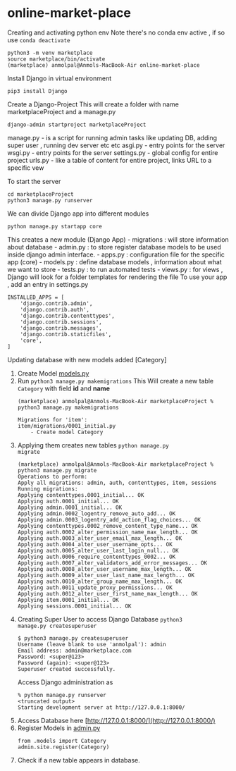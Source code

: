 # online-market-place

Creating and activating python env
Note there's no conda env active , if so  use <code>conda deactivate</code>
```
python3 -m venv marketplace
source marketplace/bin/activate
(marketplace) anmolpal@Anmols-MacBook-Air online-market-place 
```
Install Django in virtual environment
```
pip3 install Django
```
Create a Django-Project
    This will create a folder with name marketplaceProject and a manage.py
```
django-admin startproject marketplaceProject
```

manage.py - is a script for running admin tasks like updating DB, adding super user , running dev server etc etc
asgi.py - entry points for the server
wsgi.py - entry points for the server
settings.py - global config for entire project
urls.py - like a table of content for entire project, links URL to a specific vew

To start the server
```
cd marketplaceProject
python3 manage.py runserver
```

We can divide Django app into different modules 
```
python manage.py startapp core
```
This creates a new module (Django App)
    - migrations : will store information about database
    - admin.py : to store register database models to be used inside django admin interface.
    - apps.py : configuration file for the specific app (core)
    - models.py : define database models , information about what we want to store 
    - tests.py : to run automated tests
    - views.py : for views , Django will look for a folder templates for rendering the file
To use your app ,  add an entry in settings.py
```
INSTALLED_APPS = [
    'django.contrib.admin',
    'django.contrib.auth',
    'django.contrib.contenttypes',
    'django.contrib.sessions',
    'django.contrib.messages',
    'django.contrib.staticfiles',
    'core',
]
```
Updating database with new models added [Category]
1. Create Model [models.py](marketplaceProject/item/models.py)
2. Run <code>python3 manage.py makemigrations</code>
   This Will create a new table <code>Category</code> with field <b>id</b> and <b>name</b>
    ```
    (marketplace) anmolpal@Anmols-MacBook-Air marketplaceProject % python3 manage.py makemigrations

    Migrations for 'item':
    item/migrations/0001_initial.py
        - Create model Category
    ```
3. Applying them creates new tables <code>python manage.py migrate</code>
    ```
    (marketplace) anmolpal@Anmols-MacBook-Air marketplaceProject % python3 manage.py migrate
    Operations to perform:
    Apply all migrations: admin, auth, contenttypes, item, sessions
    Running migrations:
    Applying contenttypes.0001_initial... OK
    Applying auth.0001_initial... OK
    Applying admin.0001_initial... OK
    Applying admin.0002_logentry_remove_auto_add... OK
    Applying admin.0003_logentry_add_action_flag_choices... OK
    Applying contenttypes.0002_remove_content_type_name... OK
    Applying auth.0002_alter_permission_name_max_length... OK
    Applying auth.0003_alter_user_email_max_length... OK
    Applying auth.0004_alter_user_username_opts... OK
    Applying auth.0005_alter_user_last_login_null... OK
    Applying auth.0006_require_contenttypes_0002... OK
    Applying auth.0007_alter_validators_add_error_messages... OK
    Applying auth.0008_alter_user_username_max_length... OK
    Applying auth.0009_alter_user_last_name_max_length... OK
    Applying auth.0010_alter_group_name_max_length... OK
    Applying auth.0011_update_proxy_permissions... OK
    Applying auth.0012_alter_user_first_name_max_length... OK
    Applying item.0001_initial... OK
    Applying sessions.0001_initial... OK
    ```
4. Creating Super User to access Django Database <code>python3 manage.py createsuperuser</code>
    ```
    $ python3 manage.py createsuperuser 
    Username (leave blank to use 'anmolpal'): admin
    Email address: admin@marketplace.com
    Password: <super@123>
    Password (again): <super@123>
    Superuser created successfully.
    ```
    Access Django administration as
    ```
    % python manage.py runserver 
    <truncated output>
    Starting development server at http://127.0.0.1:8000/
    ```
5. Access Database here [http://127.0.0.1:8000/](http://127.0.0.1:8000/)
6. Register Models in [admin.py](marketplaceProject/item/admin.py)
    ```
    from .models import Category
    admin.site.register(Category)
    ```
7. Check if a new table appears in database.